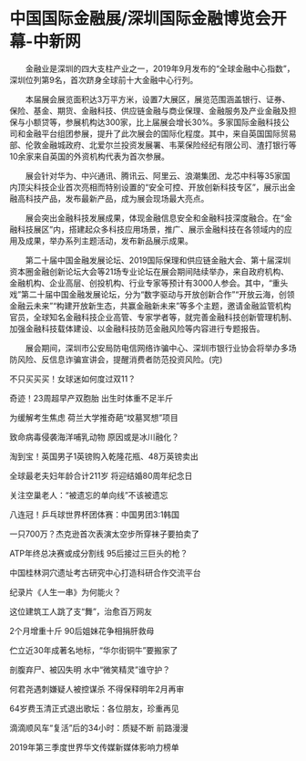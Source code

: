 # 中国国际金融展/深圳国际金融博览会开幕-中新网

　　金融业是深圳的四大支柱产业之一，2019年9月发布的“全球金融中心指数”，深圳位列第9名，首次跻身全球前十大金融中心行列。

　　本届展会展览面积达3万平方米，设置7大展区，展览范围涵盖银行、证券、保险、基金、期货、金融科技、供应链金融与商业保理、金融服务及产业金融及担保与小额贷等，参展机构达300家，比上届展会增长30%。多家国际金融科技公司和金融平台组团参展，提升了此次展会的国际化程度。其中，来自英国国际贸易部、伦敦金融城政府、北爱尔兰投资发展署、韦莱保险经纪有限公司、渣打银行等10余家来自英国的外资机构代表为首次参展。

　　展会针对华为、中兴通讯、腾讯云、阿里云、浪潮集团、龙芯中科等35家国内顶尖科技企业首次亮相而特别设置的“安全可控、开放创新科技专区”，展示出金融高科技产品，发布最新产品，成为展会现场最大亮点。

　　展会突出金融科技发展成果，体现金融信息安全和金融科技深度融合。在“金融科技展区”内，搭建起众多科技应用场景，推广、展示金融科技在各领域内的应用及成果，举办系列主题活动，发布新品展示成果。

　　第二十届中国金融发展论坛、2019国际保理和供应链金融大会、第十届深圳资本圈金融创新论坛大会等21场专业论坛在展会期间陆续举办，来自政府机构、金融机构、企业高层、创投机构、行业专家等预计有3000人参会。其中，“重头戏”第二十届中国金融发展论坛，分为“数字驱动与开放创新合作”“开放云海，创领金融云未来”“构建开放新生态，共赢金融新未来”等多个主题，邀请金融监管机构官员，全球知名金融科技企业高管、专家学者等，就完善金融科技创新管理机制、加强金融科技载体建设、以金融科技防范金融风险等内容进行专题报告。

　　展会期间，深圳市公安局防电信网络诈骗中心、深圳市银行业协会将举办多场防风险、反信息诈骗宣讲会，提醒消费者防范投资风险。(完)

不只买买买！女球迷如何度过双11？

奇迹！23周超早产双胞胎 出生时体重不足半斤

为缓解考生焦虑 荷兰大学推奇葩“坟墓冥想”项目

致命病毒侵袭海洋哺乳动物 原因或是冰川融化？

淘到宝！英国男子1英镑购入乾隆花瓶、48万英镑卖出

全球最老夫妇年龄合计211岁 将迎结婚80周年纪念日

关注空巢老人：“被遗忘的单向线”不该被遗忘

八连冠！乒乓球世界杯团体赛：中国男团3:1韩国

一只700万？杰克逊首次表演太空步所穿袜子要拍卖了

ATP年终总决赛或成分割线 95后接过三巨头的枪？

中国桂林洞穴遗址考古研究中心打造科研合作交流平台

纪录片《人生一串》为何能火？ 

这位建筑工人跳了支“舞”，治愈百万网友

2个月增重十斤 90后姐妹花争相捐肝救母

伫立近30年成著名地标，“华尔街铜牛”要搬家了

剖腹弃尸、被囚失明 水中“微笑精灵”谁守护？

何君尧遇刺嫌疑人被控谋杀 不得保释明年2月再审

64岁费玉清正式退出歌坛：各位朋友，珍重再见

滴滴顺风车“复活”后的34小时：质疑不断 前路漫漫

2019年第三季度世界华文传媒新媒体影响力榜单
